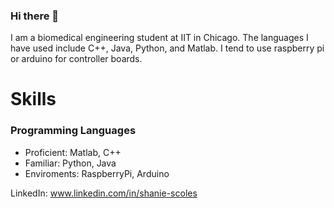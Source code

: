 ### Hi there 👋

I am a biomedical engineering student at IIT in Chicago. The languages I have used include C++, Java, Python, and Matlab. I tend to use raspberry pi or arduino for controller boards. 

# Skills 

### Programming Languages

- Proficient: Matlab, C++
- Familiar: Python, Java
- Enviroments: RaspberryPi, Arduino 

LinkedIn: www.linkedin.com/in/shanie-scoles
